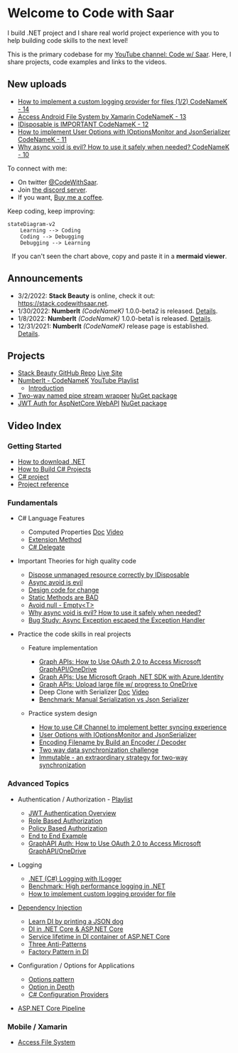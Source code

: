 # Welcome to Code with Saar

I build .NET project and I share real world project experience with you to help building code skills to the next level!

This is the primary codebase for my [YouTube channel: Code w/ Saar](https://www.youtube.com/c/CodewithSaar). Here, I share projects, code examples and links to the videos.

## New uploads

<!-- BLOG-POST-LIST:START -->
- [How to implement a custom logging provider for files &lpar;1/2&rpar; CodeNameK - 14](https://www.youtube.com/watch?v=3RUpYR4dZM4)
- [Access Android File System by Xamarin CodeNameK - 13](https://www.youtube.com/watch?v=7YJHBX1abfs)
- [IDisposable is IMPORTANT CodeNameK - 12](https://www.youtube.com/watch?v=IjjHp8PWbn4)
- [How to implement User Options with IOptionsMonitor and JsonSerializer CodeNameK - 11](https://www.youtube.com/watch?v=TcHkM5332Ho)
- [Why async void is evil? How to use it safely when needed? CodeNameK - 10](https://www.youtube.com/watch?v=Ny8us1qb-E0)
<!-- BLOG-POST-LIST:END -->

To connect with me:

* On twitter [@CodeWithSaar](https://twitter.com/CodeWithSaar).
* Join [the discord server](https://discord.gg/H8ZqDgczQb).
* If you want, [Buy me a coffee](https://www.buymeacoffee.com/codewithsaar).

Keep coding, keep improving:

```mermaid
stateDiagram-v2
    Learning --> Coding
    Coding --> Debugging
    Debugging --> Learning
```
<p align='center'>If you can't seen the chart above, copy and paste it in a <strong>mermaid viewer</strong>.</p>

## Announcements

* 3/2/2022: **Stack Beauty**  is online, check it out: <https://stack.codewithsaar.net>.
* 1/30/2022: **NumberIt** _(CodeNameK)_ 1.0.0-beta2 is released. [Details](./CodeNameK/Readme.md).
* 1/8/2022: **NumberIt** _(CodeNameK)_ 1.0.0-beta1 is released. [Details](./CodeNameK/Readme.md).
* 12/31/2021: **NumberIt** _(CodeNameK)_ release page is established. [Details](./CodeNameK/Readme.md).

## Projects

* [Stack Beauty GitHub Repo](https://github.com/xiaomi7732/StackBeauty)  [Live Site](stack.codewithsaar.net)
* [NumberIt - CodeNameK](./CodeNameK/Readme.md)  [YouTube Playlist](https://youtube.com/playlist?list=PLxWo8vu0UTZ28_GwEGdjwExCHDKx1WCua)
  * [Introduction](https://youtu.be/7kG__DQlrGE)
* [Two-way named pipe stream wrapper](./IPC/README.md) [NuGet package](https://www.nuget.org/packages/CodeWithSaar.IPC)
* [JWT Auth for AspNetCore WebAPI](./Auth.AspNetCore.WebApi/README.md) [NuGet package](https://www.nuget.org/packages/CodeWithSaar.JWTAuthentication.WebAPI)

## Video Index

### Getting Started

* [How to download .NET](https://youtu.be/O_Un6_2mhL0)
* [How to Build C# Projects](https://youtu.be/yJ-buQg09Qc)
* [C# project](https://youtu.be/uQrs6ioZfzs)
* [Project reference](https://youtu.be/pJETdpS5PR8)

### Fundamentals

* C# Language Features
  * Computed Properties [Doc](./ComputedProperty) [Video](https://youtu.be/lO622PQuPBc)
  * [Extension Method](https://youtu.be/RH4B_i-nq44)
  * [C# Delegate](https://youtu.be/L5SN2-agGaY)

* Important Theories for high quality code

  * [Dispose unmanaged resource correctly by IDisposable](https://youtu.be/IjjHp8PWbn4)
  * [Async avoid is evil](https://youtu.be/Ny8us1qb-E0)
  * [Design code for change](https://youtu.be/XBBlicTQjyg)
  * [Static Methods are BAD](https://youtu.be/qxdVHBO_qxc)
  * [Avoid null - Empty&lt;T&gt;](https://youtu.be/pyKKrO2-daY)
  * [Why async void is evil? How to use it safely when needed?](https://youtu.be/Ny8us1qb-E0)
  * [Bug Study: Async Exception escaped the Exception Handler](https://youtu.be/5p8ZXdVP_Lo)

* Practice the code skills in real projects
  * Feature implementation
    * [Graph APIs: How to Use OAuth 2.0 to Access Microsoft GraphAPI/OneDrive](https://youtu.be/NljQx11YqNY)
    * [Graph APIs: Use Microsoft Graph .NET SDK with Azure.Identity](https://youtu.be/xh0uu4z9-rE)
    * [Graph APIs: Upload large file w/ progress to OneDrive](https://youtu.be/yuoAWP3wn80)
    * Deep Clone with Serializer [Doc](./DeepCloneWithSerializer/README.md) [Video](https://youtu.be/MpM5NIyq18I)
    * [Benchmark: Manual Serialization vs Json Serializer](https://youtu.be/5R3yXyKWk98)

  * Practice system design
    * [How to use C# Channel to implement better syncing experience](https://youtu.be/b9PRGqTKCWQ)
    * [User Options with IOptionsMonitor and JsonSerializer](https://youtu.be/TcHkM5332Ho)
    * [Encoding Filename by Build an Encoder / Decoder](https://youtu.be/-w_b925PSfE)
    * [Two way data synchronization challenge](https://youtu.be/g1wyDi254Yw)
    * [Immutable - an extraordinary strategy for two-way synchronization](https://youtu.be/psYWy6KJTyg)

### Advanced Topics

* Authentication / Authorization - [Playlist](https://www.youtube.com/playlist?list=PLxWo8vu0UTZ2wXMBepa6DUGepJJJoBiUf)
  * [JWT Authentication Overview](https://youtu.be/Ph8ddTRQ0eo)
  * [Role Based Authorization](https://youtu.be/vMJZD3ls7Hc)
  * [Policy Based Authorization](https://youtu.be/NKNIOxcEOso)
  * [End to End Example](https://youtu.be/tLgdbTqQp7Q)
  * [GraphAPI Auth: How to Use OAuth 2.0 to Access Microsoft GraphAPI/OneDrive](https://youtu.be/NljQx11YqNY)

* Logging
  * [.NET (C#) Logging with ILogger](https://youtu.be/gRdi7Z-T9JI)
  * [Benchmark: High performance logging in .NET](https://youtu.be/NDm_VPwaDjI)
  * [How to implement custom logging provider for file](https://youtu.be/3RUpYR4dZM4)

* [Dependency Injection](./DI)
  * [Learn DI by printing a JSON dog](https://youtu.be/YnBPjt2dBWk)
  * [DI in .NET Core & ASP.NET Core](https://youtu.be/cYV1JmWiTHQ)
  * [Service lifetime in DI container of ASP.NET Core](https://youtu.be/MkORmRZrljo)
  * [Three Anti-Patterns](https://youtu.be/8z1oJSPabLw)
  * [Factory Pattern in DI](https://youtu.be/9Ocjb-NLGhw)

* Configuration / Options for Applications
  * [Options pattern](https://youtu.be/fUSuD84Pr0U)
  * [Option in Depth](https://youtu.be/CnPAhy6M00U)
  * [C# Configuration Providers](https://youtu.be/LbPGciA_NDk)

* [ASP.NET Core Pipeline](https://youtu.be/K9sBI9ZFxRA)

### Mobile / Xamarin

* [Access File System](https://youtu.be/7YJHBX1abfs)
